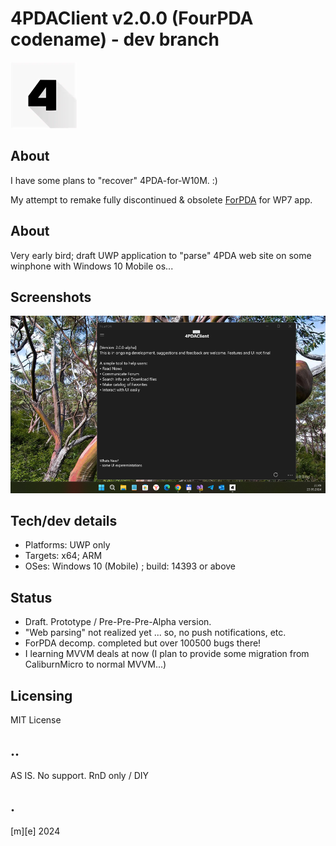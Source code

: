 # 4PDAClient v2.0.0 (FourPDA codename) - dev branch
![](Images/app_logo.png)

## About
I have some plans to "recover" 4PDA-for-W10M. :)

My attempt to remake fully discontinued & obsolete [ForPDA](https://4pda.to/forum/index.php?showtopic=478458#entry23314163) for WP7 app. 


## About
Very early bird; draft UWP application to "parse" 4PDA web site on some winphone with Windows 10 Mobile os...

## Screenshots
![](Images/screenshot01.png)

## Tech/dev details
- Platforms: UWP only
- Targets: x64; ARM
- OSes: Windows 10 (Mobile) ; build: 14393 or above

## Status
- Draft. Prototype / Pre-Pre-Pre-Alpha version.
- "Web parsing" not realized yet ... so, no push notifications, etc.
- ForPDA decomp. completed but over 100500 bugs there!
- I learning MVVM deals at now (I plan to provide some migration from CaliburnMicro to normal MVVM...)


## Licensing
MIT License

## ..
AS IS. No support. RnD only / DIY

## .
[m][e] 2024
